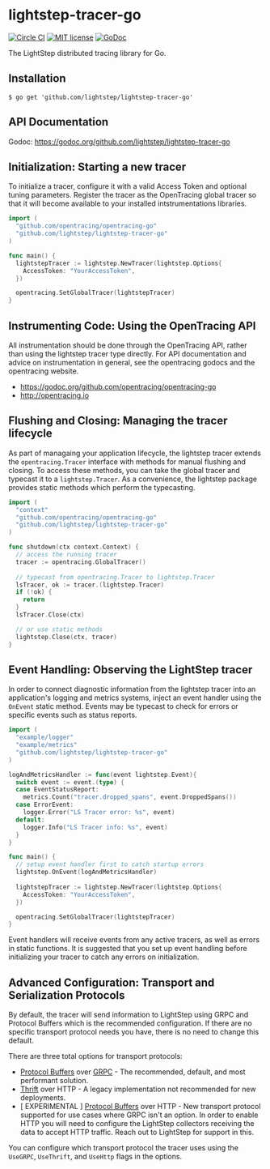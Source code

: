 # lightstep-tracer-go

[![Circle CI](https://circleci.com/gh/lightstep/lightstep-tracer-go.svg?style=shield)](https://circleci.com/gh/lightstep/lightstep-tracer-go)
[![MIT license](http://img.shields.io/badge/license-MIT-blue.svg)](http://opensource.org/licenses/MIT)
[![GoDoc](https://godoc.org/github.com/lightstep/lightstep-tracer-go?status.svg)](https://godoc.org/github.com/lightstep/lightstep-tracer-go)

The LightStep distributed tracing library for Go.

## Installation

```
$ go get 'github.com/lightstep/lightstep-tracer-go'
```

## API Documentation

Godoc: https://godoc.org/github.com/lightstep/lightstep-tracer-go

## Initialization: Starting a new tracer
To initialize a tracer, configure it with a valid Access Token and optional tuning parameters. Register the tracer as the OpenTracing global tracer so that it will become available to your installed intstrumentations libraries.

```go
import (
  "github.com/opentracing/opentracing-go"
  "github.com/lightstep/lightstep-tracer-go"
)

func main() {
  lightstepTracer := lightstep.NewTracer(lightstep.Options{
    AccessToken: "YourAccessToken",
  })

  opentracing.SetGlobalTracer(lightstepTracer)
}
```

## Instrumenting Code: Using the OpenTracing API

All instrumentation should be done through the OpenTracing API, rather than using the lightstep tracer type directly. For API documentation and advice on instrumentation in general, see the opentracing godocs and the opentracing website.

- https://godoc.org/github.com/opentracing/opentracing-go
- http://opentracing.io

## Flushing and Closing: Managing the tracer lifecycle

As part of managaing your application lifecycle, the lightstep tracer extends the `opentracing.Tracer` interface with methods for manual flushing and closing. To access these methods, you can take the global tracer and typecast it to a `lightstep.Tracer`. As a convenience, the lightstep package provides static methods which perform the typecasting.

```go
import (
  "context"
  "github.com/opentracing/opentracing-go"
  "github.com/lightstep/lightstep-tracer-go"
)

func shutdown(ctx context.Context) {
  // access the running tracer
  tracer := opentracing.GlobalTracer()
    
  // typecast from opentracing.Tracer to lightstep.Tracer
  lsTracer, ok := tracer.(lightstep.Tracer)
  if (!ok) { 
    return 
  }
  lsTracer.Close(ctx)

  // or use static methods
  lightstep.Close(ctx, tracer)
}
```

## Event Handling: Observing the LightStep tracer
In order to connect diagnostic information from the lightstep tracer into an application's logging and metrics systems, inject an event handler using the `OnEvent` static method. Events may be typecast to check for errors or specific events such as status reports.

```go
import (
  "example/logger"
  "example/metrics"
  "github.com/lightstep/lightstep-tracer-go"
)

logAndMetricsHandler := func(event lightstep.Event){
  switch event := event.(type) {
  case EventStatusReport:
    metrics.Count("tracer.dropped_spans", event.DroppedSpans())
  case ErrorEvent:
    logger.Error("LS Tracer error: %s", event)
  default:
    logger.Info("LS Tracer info: %s", event)
  }
}

func main() {
  // setup event handler first to catch startup errors
  lightstep.OnEvent(logAndMetricsHandler)
  
  lightstepTracer := lightstep.NewTracer(lightstep.Options{
    AccessToken: "YourAccessToken",
  })

  opentracing.SetGlobalTracer(lightstepTracer)
}
```

Event handlers will receive events from any active tracers, as well as errors in static functions. It is suggested that you set up event handling before initializing your tracer to catch any errors on initialization.

## Advanced Configuration: Transport and Serialization Protocols

By default, the tracer will send information to LightStep using GRPC and Protocol Buffers which is the recommended configuration. If there are no specific transport protocol needs you have, there is no need to change this default.

There are three total options for transport protocols:

- [Protocol Buffers](https://developers.google.com/protocol-buffers/) over [GRPC](https://grpc.io/) - The recommended, default, and most performant solution.
- [Thrift](https://thrift.apache.org/) over HTTP - A legacy implementation not recommended for new deployments.
- \[ EXPERIMENTAL \] [Protocol Buffers](https://developers.google.com/protocol-buffers/) over HTTP - New transport protocol supported for use cases where GRPC isn't an option. In order to enable HTTP you will need to configure the LightStep collectors receiving the data to accept HTTP traffic. Reach out to LightStep for support in this.

You can configure which transport protocol the tracer uses using the `UseGRPC`, `UseThrift`, and `UseHttp` flags in the options.